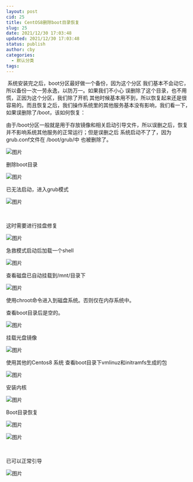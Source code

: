 ```yaml
---
layout: post
cid: 25
title: CentOS8删除boot目录恢复
slug: 25
date: 2021/12/30 17:03:48
updated: 2021/12/30 17:03:48
status: publish
author: cby
categories: 
  - 默认分类
tags: 
---
```



 系统安装完之后，boot分区最好做一个备份，因为这个分区 我们基本不会动它，所以备份一次一劳永逸，以防万一。如果我们不小心 误删除了这个目录，也不用慌，正因为这个分区，我们除了开机 其他时候基本用不到，所以恢复起来还是很容易的。而且恢复之后，我们操作系统里的其他服务基本没有影响，我们看一下，如果误删除了/boot，该如何恢复：

  

由于/boot分区一般就是用于存放镜像和相关启动引导文件，所以误删之后，恢复并不影响系统其他服务的正常运行；但是误删之后 系统启动不了了，因为 grub.conf文件在 /boot/grub/中 也被删除了。

  

  

![图片](https://p3-juejin.byteimg.com/tos-cn-i-k3u1fbpfcp/90f852e23d254098ac68d2d484e9fb6a~tplv-k3u1fbpfcp-zoom-1.image)

删除boot目录

  

![图片](https://p3-juejin.byteimg.com/tos-cn-i-k3u1fbpfcp/1e9b0b0be060455a809ecf08349b3caf~tplv-k3u1fbpfcp-zoom-1.image)

  

已无法启动，进入grub模式

  

![图片](https://p3-juejin.byteimg.com/tos-cn-i-k3u1fbpfcp/2d1202adf6cd4dd7b19ffa6ae0852a9f~tplv-k3u1fbpfcp-zoom-1.image)

  

   

这时需要进行挂盘修复

  

![图片](https://p3-juejin.byteimg.com/tos-cn-i-k3u1fbpfcp/d637fec4500946259a3589609d4b07e2~tplv-k3u1fbpfcp-zoom-1.image)

  

急救模式启动后加载一个shell

  

![图片](https://p3-juejin.byteimg.com/tos-cn-i-k3u1fbpfcp/83b6702ed96f47ee9707e1fdd45e8915~tplv-k3u1fbpfcp-zoom-1.image)

  

查看磁盘已自动挂载到/mnt/目录下

  

![图片](https://p3-juejin.byteimg.com/tos-cn-i-k3u1fbpfcp/6b2d18454a014ebea4237e43a56ec8be~tplv-k3u1fbpfcp-zoom-1.image)

  

使用chroot命令进入到磁盘系统。否则仅在内存系统中。

查看boot目录后是空的。

  

![图片](https://p3-juejin.byteimg.com/tos-cn-i-k3u1fbpfcp/a9a954b4796c40d696e9641d41ec66b5~tplv-k3u1fbpfcp-zoom-1.image)

  

挂载光盘镜像

  

![图片](https://p3-juejin.byteimg.com/tos-cn-i-k3u1fbpfcp/2229df13ac59400384bf53fe023f39ba~tplv-k3u1fbpfcp-zoom-1.image)

使用其他的Centos8 系统 查看boot目录下vmlinuz和initramfs生成的包

  

![图片](https://p3-juejin.byteimg.com/tos-cn-i-k3u1fbpfcp/3692fc698654492cbfa9b3af234b8e78~tplv-k3u1fbpfcp-zoom-1.image)

  

安装内核

  

![图片](https://p3-juejin.byteimg.com/tos-cn-i-k3u1fbpfcp/9572016158f7460399d3b027aeb7115d~tplv-k3u1fbpfcp-zoom-1.image)

  

Boot目录恢复

  

![图片](https://p3-juejin.byteimg.com/tos-cn-i-k3u1fbpfcp/c7526425e1cd4603b327d1a829b26657~tplv-k3u1fbpfcp-zoom-1.image)

  

  

![图片](https://p3-juejin.byteimg.com/tos-cn-i-k3u1fbpfcp/12d66b1f8e874173bee11118aa09e6f2~tplv-k3u1fbpfcp-zoom-1.image)

   

已可以正常引导

![图片](https://p3-juejin.byteimg.com/tos-cn-i-k3u1fbpfcp/e4866700ba744a868c6ddb24d50ccdfc~tplv-k3u1fbpfcp-zoom-1.image)